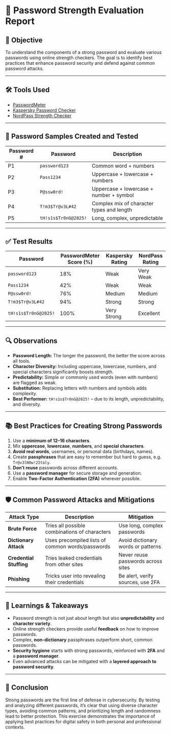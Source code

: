  # 🔐 Password Strength Evaluation Report

## 🎯 Objective
To understand the components of a strong password and evaluate various passwords using online strength checkers. The goal is to identify best practices that enhance password security and defend against common password attacks.

---

## 🛠️ Tools Used
- [PasswordMeter](https://www.passwordmeter.com/)
- [Kaspersky Password Checker](https://password.kaspersky.com/)
- [NordPass Strength Checker](https://nordpass.com/password-strength-checker/)

---

## 🔢 Password Samples Created and Tested

| Password # | Password | Description |
|------------|----------|-------------|
| P1 | `password123` | Common word + numbers |
| P2 | `Pass1234` | Uppercase + lowercase + numbers |
| P3 | `P@ssw0rd!` | Uppercase + lowercase + number + symbol |
| P4 | `T!m3$Tr@v3L#42` | Complex mix of character types and length |
| P5 | `tH!s1s$Tr0nG@2025!` | Long, complex, unpredictable |

---

## ✅ Test Results

| Password | PasswordMeter Score (%) | Kaspersky Rating | NordPass Rating |
|----------|--------------------------|-------------------|------------------|
| `password123` | 18% | Weak | Very Weak |
| `Pass1234` | 42% | Weak | Weak |
| `P@ssw0rd!` | 76% | Medium | Medium |
| `T!m3$Tr@v3L#42` | 94% | Strong | Strong |
| `tH!s1s$Tr0nG@2025!` | 100% | Very Strong | Excellent |

---

## 🔍 Observations

- **Password Length:** The longer the password, the better the score across all tools.
- **Character Diversity:** Including uppercase, lowercase, numbers, and special characters significantly boosts strength.
- **Predictability:** Simple or commonly used words (even with numbers) are flagged as weak.
- **Substitution:** Replacing letters with numbers and symbols adds complexity.
- **Best Performer:** `tH!s1s$Tr0nG@2025!` – due to its length, unpredictability, and diversity.

---

## 📚 Best Practices for Creating Strong Passwords

1. Use a **minimum of 12–16 characters**.
2. Mix **uppercase**, **lowercase**, **numbers**, and **special characters**.
3. **Avoid real words**, usernames, or personal data (birthdays, names).
4. Create **passphrases** that are easy to remember but hard to guess, e.g. `Tr@v3lN0w!2Italy`.
5. **Don’t reuse** passwords across different accounts.
6. Use a **password manager** for secure storage and generation.
7. Enable **Two-Factor Authentication (2FA)** wherever possible.

---

## 🛡️ Common Password Attacks and Mitigations

| Attack Type         | Description                                           | Mitigation                                      |
|---------------------|-------------------------------------------------------|--------------------------------------------------|
| **Brute Force**     | Tries all possible combinations of characters         | Use long, complex passwords                     |
| **Dictionary Attack** | Uses precompiled lists of common words/passwords    | Avoid dictionary words or patterns              |
| **Credential Stuffing** | Tries leaked credentials from other sites         | Never reuse passwords across sites              |
| **Phishing**        | Tricks user into revealing their credentials          | Be alert, verify sources, use 2FA               |

---

## 🧠 Learnings & Takeaways

- Password strength is not just about length but also **unpredictability** and **character variety**.
- Online strength checkers provide useful **feedback** on how to improve passwords.
- Complex, **non-dictionary** passphrases outperform short, common passwords.
- **Security hygiene** starts with strong passwords, reinforced with **2FA** and a **password manager**.
- Even advanced attacks can be mitigated with a **layered approach to password security**.

---

## 📌 Conclusion

Strong passwords are the first line of defense in cybersecurity. By testing and analyzing different passwords, it’s clear that using diverse character types, avoiding common patterns, and prioritizing length and randomness lead to better protection. This exercise demonstrates the importance of applying best practices for digital safety in both personal and professional contexts.
